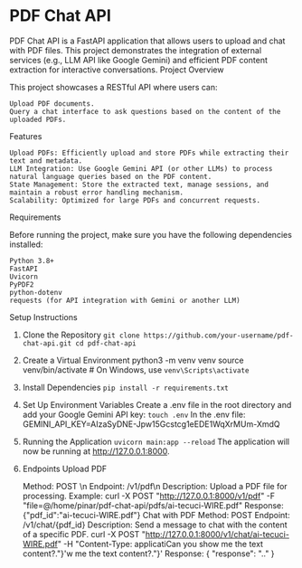 # PDF Chat API

PDF Chat API is a FastAPI application that allows users to upload and chat with PDF files. This project demonstrates the integration of external services (e.g., LLM API like Google Gemini) and efficient PDF content extraction for interactive conversations.
Project Overview

This project showcases a RESTful API where users can:

    Upload PDF documents.
    Query a chat interface to ask questions based on the content of the uploaded PDFs.

Features

    Upload PDFs: Efficiently upload and store PDFs while extracting their text and metadata.
    LLM Integration: Use Google Gemini API (or other LLMs) to process natural language queries based on the PDF content.
    State Management: Store the extracted text, manage sessions, and maintain a robust error handling mechanism.
    Scalability: Optimized for large PDFs and concurrent requests.

Requirements

Before running the project, make sure you have the following dependencies installed:

    Python 3.8+
    FastAPI
    Uvicorn
    PyPDF2
    python-dotenv
    requests (for API integration with Gemini or another LLM)

Setup Instructions
1. Clone the Repository
`git clone https://github.com/your-username/pdf-chat-api.git
cd pdf-chat-api`
2. Create a Virtual Environment
python3 -m venv venv
source venv/bin/activate   # On Windows, use `venv\Scripts\activate`
3. Install Dependencies
`pip install -r requirements.txt`
4. Set Up Environment Variables
Create a .env file in the root directory and add your Google Gemini API key:
`touch .env`
In the .env file:
GEMINI_API_KEY=AIzaSyDNE-Jpw15Gcstcg1eEDE1WqXrMUm-XmdQ
5. Running the Application
`uvicorn main:app --reload`
The application will now be running at http://127.0.0.1:8000.
6. Endpoints
Upload PDF

    Method: POST \n
    Endpoint: /v1/pdf\n
    Description: Upload a PDF file for processing.
Example:
curl -X POST "http://127.0.0.1:8000/v1/pdf" -F "file=@/home/pinar/pdf-chat-api/pdfs/ai-tecuci-WIRE.pdf"
Response:
{"pdf_id":"ai-tecuci-WIRE.pdf"}
Chat with PDF
Method: POST
Endpoint: /v1/chat/{pdf_id}
Description: Send a message to chat with the content of a specific PDF.
curl -X POST "http://127.0.0.1:8000/v1/chat/ai-tecuci-WIRE.pdf" -H "Content-Type: applicatiCan you show me the text content?."}'w me the text content?."}'
Response:
{
  "response": ".."
}
